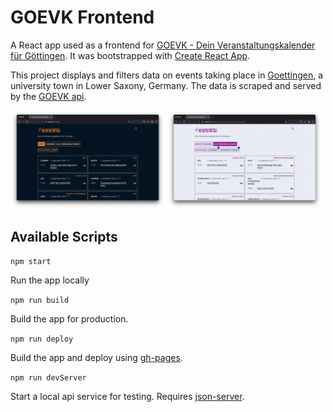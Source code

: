 # GOEVK Frontend

A React app used as a frontend for [GOEVK - Dein Veranstaltungskalender für Göttingen](https://www.goevk.de). It was bootstrapped with [Create React App](https://github.com/facebook/create-react-app).

This project displays and filters data on events taking place in [Goettingen](https://en.wikipedia.org/wiki/G%C3%B6ttingen), a university town in Lower Saxony, Germany. The data is scraped and served by the [GOEVK api](https://github.com/xylnx/goevk-api).

<div>
  <img src="./screenshot-1.png" alt="app screenshot in dark mode" width="49%" />

  <img src="./screenshot-2.png" alt="app screenshot in light mode and event filters applied" width="49%" />
</div>

## Available Scripts

`npm start`

Run the app locally

`npm run build`

Build the app for production.

`npm run deploy`

Build the app and deploy using [gh-pages](https://github.com/tschaub/gh-pages).

`npm run devServer`

Start a local api service for testing. Requires [json-server](https://github.com/typicode/json-server).

